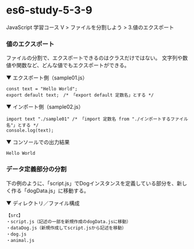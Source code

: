 # es6-study-5-3-9
JavaScript 学習コース V > ファイルを分割しよう > 3.値のエクスポート

### 値のエクスポート
ファイルの分割で、エクスポートできるのはクラスだけではない。
文字列や数値や関数など、どんな値でもエクスポートができる。

▼ エクスポート側（sample01.js）
```
const text = "Hello World";
export default text;　/* 「export default 定数名」とする */
```
▼ インポート側（sample02.js）
```
import text "./sample01" /* 「import 定数名 from "./インポートするファイル名"」とする */
console.log(text);
```
▼ コンソールでの出力結果
```
Hello World
```

### データ定義部分の分割
下の例のように、「script.js」でDogインスタンスを定義している部分を、新しく作る「dogData.js」に移動する。

▼ ディレクトリ／ファイル構成
```
【src】
・script.js（記述の一部を新規作成のdogData.jsに移動）
・dataDog.js（新規作成してscript.jsから記述を移動）
・dog.js
・animal.js
```
